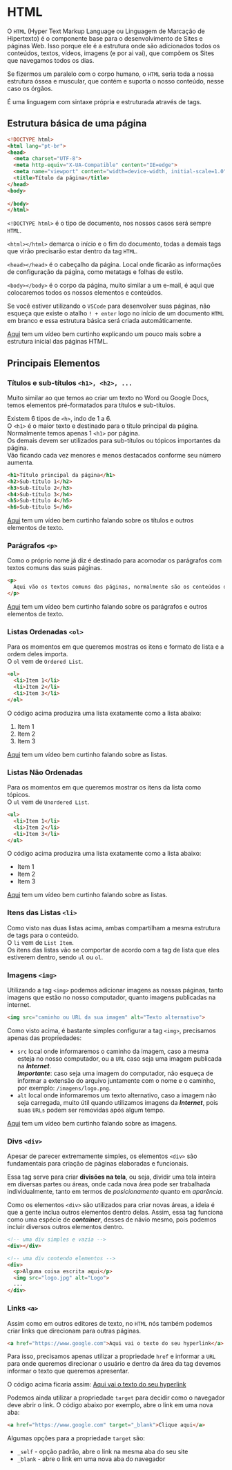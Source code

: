 # HTML

O `HTML` (Hyper Text Markup Language ou Linguagem de Marcação de Hipertexto) é o componente base para o desenvolvimento de Sites e páginas Web. Isso porque ele é a estrutura onde são adicionados todos os conteúdos, textos, vídeos, imagens (e por ai vai), que compõem os Sites que navegamos todos os dias.

Se fizermos um paralelo com o corpo humano, o `HTML` seria toda a nossa estrutura óssea e muscular, que contém e suporta o nosso conteúdo, nesse caso os órgãos.

É uma linguagem com sintaxe própria e estruturada através de tags.

## Estrutura básica de uma página

```html
<!DOCTYPE html>
<html lang="pt-br">
<head>
  <meta charset="UTF-8">
  <meta http-equiv="X-UA-Compatible" content="IE=edge">
  <meta name="viewport" content="width=device-width, initial-scale=1.0">
  <title>Título da página</title>
</head>
<body>
  
</body>
</html>
```

`<!DOCTYPE html>` é o tipo de documento, nos nossos casos será sempre `HTML`.

`<html></html>` demarca o início e o fim do documento, todas a demais tags que virão precisarão estar dentro da tag `HTML`.

`<head></head>` é o cabeçalho da página. Local onde ficarão as informações de configuração da página, como metatags e folhas de estilo.

`<body></body>` é o corpo da página, muito similar a um e-mail, é aqui que colocaremos todos os nossos elementos e conteúdos. 

Se você estiver utilizando o `VSCode` para desenvolver suas páginas, não esqueça que existe o atalho `! + enter` logo no início de um documento `HTML` em branco e essa estrutura básica será criada automáticamente.

[Aqui](https://www.loom.com/share/a0e22f535fd74b3e9940cd1366212ed5?sharedAppSource=personal_library) tem um vídeo bem curtinho explicando um pouco mais sobre a estrutura inicial das páginas HTML.

## Principais Elementos

### Títulos e sub-títulos `<h1>, <h2>, ...`
Muito similar ao que temos ao criar um texto no Word ou Google Docs, temos elementos pré-formatados para títulos e sub-títulos.

Existem 6 tipos de `<h>`, indo de 1 a 6.  
O `<h1>` é o maior texto e destinado para o título principal da página. Normalmente temos apenas 1 `<h1>` por página.  
Os demais devem ser utilizados para sub-títulos ou tópicos importantes da página.  
Vão ficando cada vez menores e menos destacados conforme seu número aumenta.

```html
<h1>Título principal da página</h1>
<h2>Sub-título 1</h2>
<h3>Sub-título 2</h3>
<h4>Sub-título 3</h4>
<h5>Sub-título 4</h5>
<h6>Sub-título 5</h6>
```
[Aqui](https://www.loom.com/share/6f45cadadd7d4a9ea5c155ac1610fc8e?sharedAppSource=personal_library) tem um vídeo bem curtinho falando sobre os títulos e outros elementos de texto.


### Parágrafos `<p>`
Como o próprio nome já diz é destinado para acomodar os parágrafos com textos comuns das suas páginas.  

```html
<p>
  Aqui vão os textos comuns das páginas, normalmente são os conteúdos das noticias ou legendas de fotos...
</p>
```
[Aqui](https://www.loom.com/share/6f45cadadd7d4a9ea5c155ac1610fc8e?sharedAppSource=personal_library) tem um vídeo bem curtinho falando sobre os parágrafos e outros elementos de texto.


### Listas Ordenadas `<ol>`
Para os momentos em que queremos mostras os itens e formato de lista e a ordem deles importa.  
O `ol` vem de `Ordered List`.

```html
<ol>
  <li>Item 1</li>
  <li>Item 2</li>
  <li>Item 3</li>
</ol>
```

O código acima produzira uma lista exatamente como a lista abaixo:

1. Item 1
2. Item 2
3. Item 3

[Aqui](https://www.loom.com/share/30053b9c581347bb8a99825706277dc7?sharedAppSource=personal_library) tem um vídeo bem curtinho falando sobre as listas.

### Listas Não Ordenadas
Para os momentos em que queremos mostrar os itens da lista como tópicos.  
O `ul` vem de `Unordered List`.

```html
<ul>
  <li>Item 1</li>
  <li>Item 2</li>
  <li>Item 3</li>
</ul>
```

O código acima produzira uma lista exatamente como a lista abaixo:
- Item 1
- Item 2
- Item 3

[Aqui](https://www.loom.com/share/30053b9c581347bb8a99825706277dc7?sharedAppSource=personal_library) tem um vídeo bem curtinho falando sobre as listas.

### Itens das Listas `<li>`
Como visto nas duas listas acima, ambas compartilham a mesma estrutura de tags para o conteúdo.  
O `li` vem de `List Item`.  
Os itens das listas vão se comportar de acordo com a tag de lista que eles estiverem dentro, sendo `ul` ou `ol`.

### Imagens `<img>`
Utilizando a tag `<img>` podemos adicionar imagens as nossas páginas, tanto imagens que estão no nosso computador, quanto imagens publicadas na internet. 

```html
<img src="caminho ou URL da sua imagem" alt="Texto alternativo">
```

Como visto acima, é bastante simples configurar a tag `<img>`, precisamos apenas das propriedades:
- `src` local onde informaremos o caminho da imagem, caso a mesma esteja no nosso computador, ou a `URL` caso seja uma imagem publicada na ***Internet***.  
***Importante***: caso seja uma imagem do computador, não esqueça de informar a extensão do arquivo juntamente com o nome e o caminho, por exemplo: `/imagens/logo.png`.
- `alt` local onde informaremos um texto alternativo, caso a imagem não seja carregada, muito útil quando utilizamos imagens da ***Internet***, pois suas `URLs` podem ser removidas após algum tempo.

[Aqui](https://www.loom.com/share/f666a45e1db847b090951d1bb6aa2142?sharedAppSource=personal_library) tem um vídeo bem curtinho falando sobre as imagens.

### Divs `<div>`
Apesar de parecer extremamente simples, os elementos `<div>` são fundamentais para criação de páginas elaboradas e funcionais.

Essa tag serve para criar **divisões na tela**, ou seja, dividir uma tela inteira em diversas partes ou áreas, onde cada nova área pode ser trabalhada individualmente, tanto em termos de *posicionamento* quanto em *aparência*.

Como os elementos `<div>` são utilizados para criar novas áreas, a ideia é que a gente inclua outros elementos dentro delas. Assim, essa tag funciona como uma espécie de ***container***, desses de návio mesmo, pois podemos incluir diversos outros elementos dentro. 

```html
<!-- uma div simples e vazia -->
<div></div>

<!-- uma div contendo elementos -->
<div>
  <p>Alguma coisa escrita aqui</p>
  <img src="logo.jpg" alt="Logo">
  ...
</div>
```

### Links `<a>`
Assim como em outros editores de texto, no `HTML` nós também podemos criar links que direcionam para outras páginas.

```html
<a href="https://www.google.com">Aqui vai o texto do seu hyperlink</a>
```

Para isso, precisamos apenas utilizar a propriedade `href` e informar a `URL` para onde queremos direcionar o usuário e dentro da área da tag devemos informar o texto que queremos apresentar. 

O código acima ficaria assim: [Aqui vai o texto do seu hyperlink](https://www.google.com)

Podemos ainda utilizar a propriedade `target` para decidir como o navegador deve abrir o link. O código abaixo por exemplo, abre o link em uma nova aba:

```html
<a href="https://www.google.com" target="_blank">Clique aqui</a>
```

Algumas opções para a propriedade `target` são:
- `_self` - opção padrão, abre o link na mesma aba do seu site
- `_blank` - abre o link em uma nova aba do navegador

